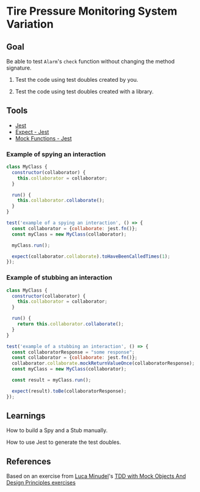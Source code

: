 # Tire Pressure Monitoring System Variation

## Goal
Be able to test `Alarm`'s `check` function without changing the method signature.

1. Test the code using test doubles created by you.

2. Test the code using test doubles created with a library.

## Tools
* [Jest](https://jestjs.io/en/)
* [Expect - Jest](https://jestjs.io/docs/en/expect.html)
* [Mock Functions - Jest](https://jestjs.io/docs/en/mock-functions)

### Example of spying an interaction
```javascript
class MyClass {
  constructor(collaborator) {
    this.collaborator = collaborator;
  }

  run() {
    this.collaborator.collaborate();
  }
}

test('example of a spying an interaction', () => {
  const collaborator = {collaborate: jest.fn()};
  const myClass = new MyClass(collaborator);

  myClass.run();

  expect(collaborator.collaborate).toHaveBeenCalledTimes(1);
});
```

### Example of stubbing an interaction

```javascript
class MyClass {
  constructor(collaborator) {
    this.collaborator = collaborator;
  }

  run() {
    return this.collaborator.collaborate();
  }
}

test('example of a stubbing an interaction', () => {
  const collaboratorResponse = "some response";
  const collaborator = {collaborate: jest.fn()};
  collaborator.collaborate.mockReturnValueOnce(collaboratorResponse);
  const myClass = new MyClass(collaborator);

  const result = myClass.run();

  expect(result).toBe(collaboratorResponse);
});
```

## Learnings
How to build a Spy and a Stub manually.

How to use Jest to generate the test doubles.

## References

Based on an exercise from [Luca Minudel](https://twitter.com/lukadotnet?lang=en)'s [TDD with Mock Objects And Design Principles exercises](https://github.com/lucaminudel/TDDwithMockObjectsAndDesignPrinciples)

